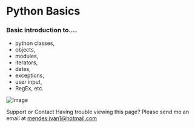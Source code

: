 # Python Basics
### Basic introduction to....

- python classes, 
- objects, 
- modules, 
- iterators, 
- dates, 
- exceptions, 
- user input, 
- RegEx, etc.

![Image](https://i.pinimg.com/originals/51/f0/07/51f0079acca8d2d2f15fffd002aec6a3.jpg)


Support or Contact
Having trouble viewing this page? Please send me an email at mendes.ivan1@hotmail.com

